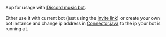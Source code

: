 App for usage with [Discord music bot](https://github.com/xthesebx/Discord-music-bot). <br> <br>
Either use it with current bot (just using the [invite link](https://discord.com/oauth2/authorize?client_id=1178647694923792404)) or create your own bot instance and change ip address in [Connector.java](https://github.com/xthesebx/musicbot-app/blob/master/src/main/java/com/seb/musicapp/Connector.java) 
to the ip your bot is running at.